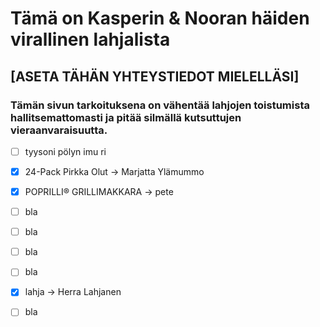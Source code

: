 # Tämä on Kasperin & Nooran häiden virallinen lahjalista
## [ASETA TÄHÄN YHTEYSTIEDOT MIELELLÄSI]
### Tämän sivun tarkoituksena on vähentää lahjojen toistumista hallitsemattomasti ja pitää silmällä kutsuttujen vieraanvaraisuutta.

- [ ] tyysoni pölyn imu ri 
- [x] 24-Pack Pirkka Olut -> Marjatta Ylämummo
- [x] POPRILLI® GRILLIMAKKARA -> pete
- [ ] bla
- [ ] bla
- [ ] bla
- [ ] bla
- [x] lahja -> Herra Lahjanen
- [ ] bla

